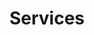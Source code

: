 ---
title: Services
services:
  - service: "Cookies"
    description: 'delicious cookies.'
  - service: "Classes"
    description: 'fun classes'
---